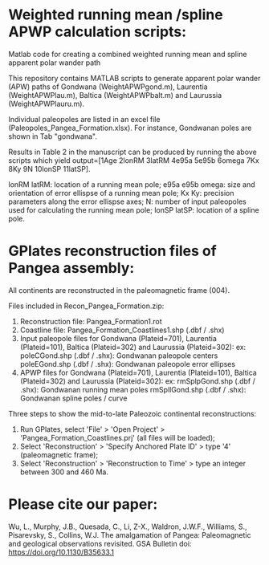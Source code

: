 # Weighted running mean /spline APWP calculation scripts:
 Matlab code for creating a combined weighted running mean and spline apparent polar wander path

 This repository contains MATLAB scripts to generate apparent polar wander (APW) paths of Gondwana (WeightAPWPgond.m), Laurentia (WeightAPWPlau.m), Baltica (WeightAPWPbalt.m) and Laurussia (WeightAPWPlauru.m).

 Individual paleopoles are listed in an excel file (Paleopoles_Pangea_Formation.xlsx). For instance, Gondwanan poles are shown in Tab "gondwana".

 Results in Table 2 in the manuscript can be produced by running the above scripts which yield output=[1Age 2lonRM 3latRM 4e95a 5e95b 6omega 7Kx 8Ky 9N 10lonSP 11latSP].

 lonRM latRM: location of a running mean pole;
 e95a e95b omega: size and orientation of error ellispse of a running mean pole;
 Kx Ky: precision parameters along the error ellispse axes;
 N: number of input paleopoles used for calculating the running mean pole;
 lonSP latSP: location of a spline pole.

# GPlates reconstruction files of Pangea assembly:
All continents are reconstructed in the paleomagnetic frame (004).

Files included in Recon_Pangea_Formation.zip:
1. Reconstruction file: Pangea_Formation1.rot
2. Coastline file: Pangea_Formation_Coastlines1.shp (.dbf / .shx)
3. Input paleopole files for Gondwana (Plateid=701), Laurentia (Plateid=101), Baltica (Plateid=302) and Laurussia (Plateid=302): 
    ex: poleCGond.shp (.dbf / .shx): Gondwanan paleopole centers
          poleEGond.shp (.dbf / .shx): Gondwanan paleopole error ellipses
4. APWP files for Gondwana (Plateid=701), Laurentia (Plateid=101), Baltica (Plateid=302) and Laurussia (Plateid=302): 
    ex: rmSplpGond.shp (.dbf / .shx): Gondwanan running mean poles
          rmSpllGond.shp (.dbf / .shx): Gondwanan spline poles / curve
      
Three steps to show the mid-to-late Paleozoic continental reconstructions:
1. Run GPlates, select 'File' > 'Open Project' > 'Pangea_Formation_Coastlines.prj' (all files will be loaded);
2. Select 'Reconstruction' > 'Specify Anchored Plate ID' > type '4' (paleomagnetic frame);
3. Select 'Reconstruction' > 'Reconstruction to Time' > type an integer between 300 and 460 Ma.

# Please cite our paper:

 Wu, L., Murphy, J.B., Quesada, C., Li, Z-X., Waldron, J.W.F., Williams, S., Pisarevsky, S., Collins, W.J. The amalgamation of Pangea: Paleomagnetic and geological observations revisited. GSA Bulletin doi: https://doi.org/10.1130/B35633.1

